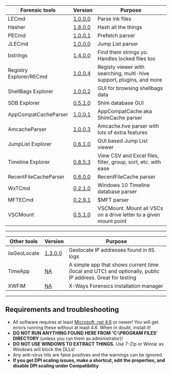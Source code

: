 
|Forensic tools  |Version| Purpose| 
|--|--|--
| LECmd  | [1.0.0.0](https://ericzimmerman.github.io/Software/LECmd.zip) | Parse lnk files
|	Hasher | [1.8.0.0](https://ericzimmerman.github.io/Software/hasher.zip)| Hash all the things
|	PECmd  | [1.0.0.1](https://ericzimmerman.github.io/Software/PECmd.zip)| Prefetch parser
|	JLECmd | [1.0.0.0](https://ericzimmerman.github.io/Software/JLECmd.zip)| Jump List parser
|	bstrings | [ 1.4.0.0](https://ericzimmerman.github.io/Software/bstrings.zip)| Find them strings yo. Handles locked files too
|	Registry Explorer/RECmd | [1.0.0.4](https://ericzimmerman.github.io/Software/RegistryExplorer_RECmd.zip)| Registy viewer with searching, multi-hive support, plugins, and more
|	ShellBags Explorer | [1.0.0.2](https://ericzimmerman.github.io/Software/ShellBagsExplorer.zip)| GUI for browsing shellbags data
|	SDB Explorer | [0.5.1.0](https://ericzimmerman.github.io/Software/SDBExplorer.zip)| Shim database GUI
|	AppCompatCacheParser | [1.0.0.1](https://ericzimmerman.github.io/Software/AppCompatCacheParser.zip)| AppCompatCache aka ShimCache parser
|	AmcacheParser | [1.0.0.3](https://ericzimmerman.github.io/Software/AmcacheParser.zip) | Amcache.hve parser with lots of extra features
|	JumpList Explorer | [0.6.1.0](https://ericzimmerman.github.io/Software/JumpListExplorer.zip) | GUI based Jump List viewer 
|	Timeline Explorer | [0.8.5.3](https://ericzimmerman.github.io/Software/TimelineExplorer.zip) | View CSV and Excel files, filter, group, sort, etc. with ease
|	RecentFileCacheParser | [0.6.0.0](https://ericzimmerman.github.io/Software/RecentFileCacheParser.zip) | RecentFileCache parser
| WxTCmd | [0.2.1.0](https://ericzimmerman.github.io/Software/WxTCmd.zip) | Windows 10 Timeline database parser
| MFTECmd |[0.2.9.1](https://ericzimmerman.github.io/Software/MFTECmd.zip) | $MFT parser
| VSCMount |[0.5.1.0](https://ericzimmerman.github.io/Software/VSCMount.zip) | VSCMount. Mount all VSCs on a drive letter to a given mount point


***

|Other tools  |Version| Purpose
|--|--|--
|	iisGeoLocate | [1.3.0.0](https://ericzimmerman.github.io/Software/iisGeolocate.zip)| Geolocate IP addresses found in IIS logs
| TimeApp | [NA](https://ericzimmerman.github.io/Software/TimeApp.zip)| A simple app that shows current time (local and UTC) and optionally, public IP address. Great for testing
| XWFIM | [NA](https://ericzimmerman.github.io/Software/XWFIM.zip) | X-Ways Forensics installation manager


***
## Requirements and troubleshooting

 - All software requires at least [Microsoft .net 4.6](https://www.microsoft.com/en-us/download/details.aspx?id=48137) or newer! You will get errors running these without at least 4.6. When in doubt, install it!
 - **DO NOT RUN ANYTHING FOUND HERE FROM 'C:\PROGRAM FILES' DIRECTORY** (unless you run them as administrator)!
 - **DO NOT USE WINDOWS TO EXTRACT THINGS.** Use 7-Zip or Winrar as Windows will block the DLLs!
 - Any anti-virus hits are false positives and the warnings can be ignored.
 - **If you get DPI scaling issues, make a shortcut, edit the properties, and disable DPI scaling under Compatibility**
